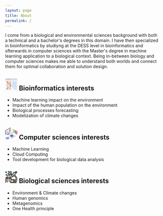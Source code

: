 ```yaml
---
layout: page
title: About
permalink: /
---
```


I come from a biological and environmental sciences background with both a technical and a bachelor's degrees in this domain.
I have then specialized in bioinformatics by studiyng at the DESS level in bioinformatics and sfterwards in computer sciences with the Master's degree in machine learning application to a biological context.
Being in-between biology and computer sciences makes me able to understand both worlds and connect them for optimal collaboration and solution design.

## ![<a href="https://www.flaticon.com/free-icons/bioinformatics" title="bioinformatics icons">Bioinformatics icons created by Freepik - Flaticon</a>](/assets/img/bioinformatics.ico "Bioinformatics") Bioinformatics interests
* Machine learning impact on the environment
* Impact of the human population on the environment
* Biological processes forecasting
* Modelization of climate changes

## ![<a href="https://www.flaticon.com/free-icons/computer" title="computer icons">Computer icons created by vectorsmarket15 - Flaticon</a>](/assets/img/compsci.ico "ComputerScience") Computer sciences interests
* Machine Learning
* Cloud Computing
* Tool development for biological data analysis

## ![<a href="https://www.flaticon.com/free-icons/biology" title="biology icons">Biology icons created by Eucalyp - Flaticon</a>](/assets/img/biology.ico "Biology") Biological sciences interests
* Environment & Climate changes
* Human genomics
* Metagenomics
* One Health principle


<!--
Revamping ideas
Sphinx on github pages
* https://github.com/sphinx-doc/sphinx
* https://www.sphinx-doc.org/en/master/
* https://coderefinery.github.io/documentation/gh_workflow/
* https://www.sphinx-doc.org/en/master/tutorial/deploying.html
* https://github.com/marketplace/actions/sphinx-to-github-pages
* https://olgarithms.github.io/sphinx-tutorial/docs/7-hosting-on-github-pages.html
Flet static webapp
* 
-->